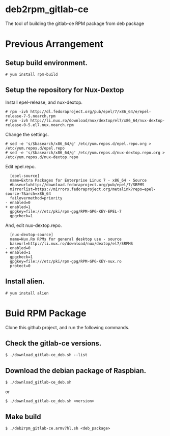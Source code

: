 # deb2rpm_gitlab-ce
The tool of building the gitlab-ce RPM package from deb package

# Previous Arrangement
## Setup build environment.

    # yum install rpm-build

## Setup the repository for Nux-Dextop
Install epel-release, and nux-dextop.

    # rpm -ivh http://dl.fedoraproject.org/pub/epel/7/x86_64/e/epel-release-7-5.noarch.rpm
    # rpm -ivh http://li.nux.ro/download/nux/dextop/el7/x86_64/nux-dextop-release-0-5.el7.nux.noarch.rpm

Change the settings.

    # sed -e 's/$basearch/x86_64/g' /etc/yum.repos.d/epel.repo.org > /etc/yum.repos.d/epel.repo
    # sed -e 's/$basearch/x86_64/g' /etc/yum.repos.d/nux-dextop.repo.org > /etc/yum.repos.d/nux-dextop.repo

Edit epel.repo.

      [epel-source]
      name=Extra Packages for Enterprise Linux 7 - x86_64 - Source
      #baseurl=http://download.fedoraproject.org/pub/epel/7/SRPMS
      mirrorlist=https://mirrors.fedoraproject.org/metalink?repo=epel-source-7&arch=x86_64
      failovermethod=priority
    - enabled=0
    + enabled=1
      gpgkey=file:///etc/pki/rpm-gpg/RPM-GPG-KEY-EPEL-7
      gpgcheck=1

And, edit nux-dextop.repo.

      [nux-dextop-source]
      name=Nux.Ro RPMs for general desktop use - source
      baseurl=http://li.nux.ro/download/nux/dextop/el7/SRPMS
    - enabled=0
    + enabled=1
      gpgcheck=1
      gpgkey=file:///etc/pki/rpm-gpg/RPM-GPG-KEY-nux.ro
      protect=0

## Install alien.

    # yum install alien

# Buid RPM Package
Clone this github project, and run the following commands.

## Check the gitlab-ce versions.

    $ ./download_gitlab-ce_deb.sh --list

## Download the debian package of Raspbian.

    $ ./download_gitlab-ce_deb.sh

or

    $ ./download_gitlab-ce_deb.sh <version>

## Make build

    $ ./deb2rpm_gitlab-ce.armv7hl.sh <deb_package>

